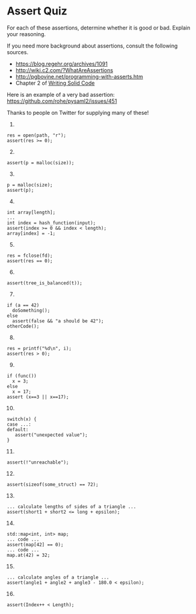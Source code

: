 # Assert Quiz

For each of these assertions, determine whether it is good or
bad. Explain your reasoning.

If you need more background about assertions, consult the following sources.
- https://blog.regehr.org/archives/1091
- http://wiki.c2.com/?WhatAreAssertions
- http://pgbovine.net/programming-with-asserts.htm
- Chapter 2 of [Writing Solid Code](http://writingsolidcode.com/)

Here is an example of a very bad assertion:
  https://github.com/rohe/pysaml2/issues/451

Thanks to people on Twitter for supplying many of these!

1.
```
res = open(path, "r");
assert(res >= 0);
```

2.
```
assert(p = malloc(size));
```

3.
```
p = malloc(size);
assert(p);
```

4.
```
int array[length];
...
int index = hash_function(input);
assert(index >= 0 && index < length);
array[index] = -1;
```

5.
```
res = fclose(fd);
assert(res == 0);
```

6.
```
assert(tree_is_balanced(t));
```

7.
```
if (a == 42)
  doSomething();
else
  assert(false && "a should be 42");
otherCode();
```

8.
```
res = printf("%d\n", i);
assert(res > 0);
```

9.
```
if (func())
  x = 3;
else
  x = 17;
assert (x==3 || x==17);
```

10.
```
switch(x) {
case ...:
default:
   assert("unexpected value");
}
```

11.
```
assert(!"unreachable");
```

12.
```
assert(sizeof(some_struct) == 72);
```

13.
```
... calculate lengths of sides of a triangle ...
assert(short1 + short2 <= long + epsilon);
```

14.
```
std::map<int, int> map;
... code ...
assert(map[42] == 0);
... code ...
map.at(42) = 32;
```

15.
```
... calculate angles of a triangle ...
assert(angle1 + angle2 + angle3 - 180.0 < epsilon);
```

16.
```
assert(Index++ < Length);
```

